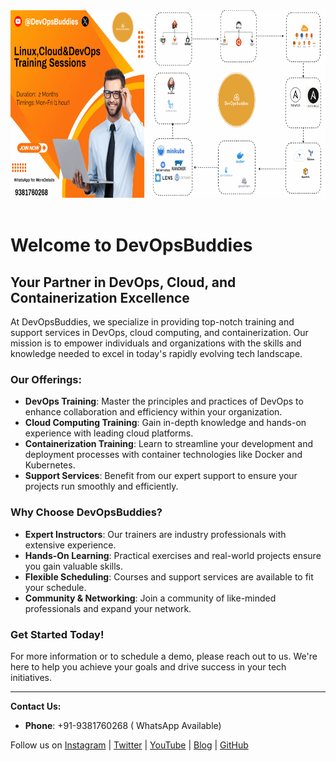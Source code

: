 <div style="text-align: center;">
<img src="DevOpsBuddies.gif" alt="DevOpsBuddies" width="850" height="300">
</div>
</br>

# Welcome to DevOpsBuddies

## Your Partner in DevOps, Cloud, and Containerization Excellence

At DevOpsBuddies, we specialize in providing top-notch training and support services in DevOps, cloud computing, and containerization. Our mission is to empower individuals and organizations with the skills and knowledge needed to excel in today's rapidly evolving tech landscape.

### Our Offerings:

- **DevOps Training**: Master the principles and practices of DevOps to enhance collaboration and efficiency within your organization.
- **Cloud Computing Training**: Gain in-depth knowledge and hands-on experience with leading cloud platforms.
- **Containerization Training**: Learn to streamline your development and deployment processes with container technologies like Docker and Kubernetes.
- **Support Services**: Benefit from our expert support to ensure your projects run smoothly and efficiently.


### Why Choose DevOpsBuddies?

- **Expert Instructors**: Our trainers are industry professionals with extensive experience.
- **Hands-On Learning**: Practical exercises and real-world projects ensure you gain valuable skills.
- **Flexible Scheduling**: Courses and support services are available to fit your schedule.
- **Community & Networking**: Join a community of like-minded professionals and expand your network.

### Get Started Today!

For more information or to schedule a demo, please reach out to us. We're here to help you achieve your goals and drive success in your tech initiatives.

---

**Contact Us:**

- **Phone**: +91-9381760268 ( WhatsApp Available)

Follow us on [Instagram](https://www.instagram.com/devopsbuddies/) | [Twitter](https://twitter.com/devopsbuddies) | [YouTube](https://www.youtube.com/@DevopsBuddies) | [Blog](https://blog.devopsbuddies.in) | [GitHub](https://github.com/DevOpsBuddies) 

